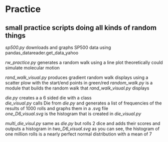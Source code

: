 # Practice
## small practice scripts doing all kinds of random things


*sp500.py* downloads and graphs SP500 data using pandas_datareader.get_data_yahoo

*rw_practice.py* generates a random walk using a line plot theoretically could simulate molecular motion

*rand_walk_visual.py* produces gradient random walk displays using a scatter plow with the start/end points in green/red 
    *random_walk.py* is a module that builds the random walk that *rand_walk_visual.py* displays

*die.py* creates a a 6 sided die with a class  
*die_visual.py* calls Die from *die.py* and generates a list of frequencies of the results of 1000 rolls and graphs them in a .svg file   
   *one_D6_visual.svg* is the histogram that is created in *die_visual.py* 

*multi_die_visul.py* same as *die.py* but rolls 2 dice and adds their scores and outputs a histogram in *two_D6_visual.svg* as you can see, the histogram of one million rolls is a nearly perfect normal distribution with a mean of 7
